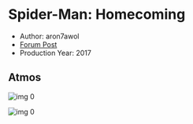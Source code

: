 # Spider-Man: Homecoming

* Author: aron7awol
* [Forum Post](https://www.avsforum.com/threads/bass-eq-for-filtered-movies.2995212/post-56760498)
* Production Year: 2017

## Atmos

![img 0](https://i.imgur.com/KAXA0tD.jpg)

![img 0](https://i.imgur.com/BVUbFDd.jpg)

